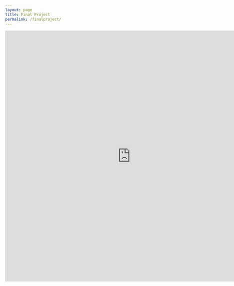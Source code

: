 ```yaml
---
layout: page
title: Final Project
permalink: /finalproject/
---
```


<iframe width="800" height="800" src="https://meganpruitt.shinyapps.io/dallashs/" frameborder="0" allowfullscreen></iframe>
